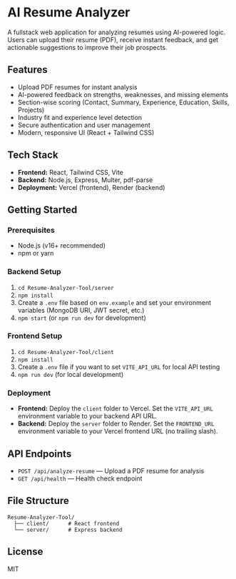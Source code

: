# AI Resume Analyzer

A fullstack web application for analyzing resumes using AI-powered logic. Users can upload their resume (PDF), receive instant feedback, and get actionable suggestions to improve their job prospects.

## Features
- Upload PDF resumes for instant analysis
- AI-powered feedback on strengths, weaknesses, and missing elements
- Section-wise scoring (Contact, Summary, Experience, Education, Skills, Projects)
- Industry fit and experience level detection
- Secure authentication and user management
- Modern, responsive UI (React + Tailwind CSS)

## Tech Stack
- **Frontend:** React, Tailwind CSS, Vite
- **Backend:** Node.js, Express, Multer, pdf-parse
- **Deployment:** Vercel (frontend), Render (backend)

## Getting Started

### Prerequisites
- Node.js (v16+ recommended)
- npm or yarn

### Backend Setup
1. `cd Resume-Analyzer-Tool/server`
2. `npm install`
3. Create a `.env` file based on `env.example` and set your environment variables (MongoDB URI, JWT secret, etc.)
4. `npm start` (or `npm run dev` for development)

### Frontend Setup
1. `cd Resume-Analyzer-Tool/client`
2. `npm install`
3. Create a `.env` file if you want to set `VITE_API_URL` for local API testing
4. `npm run dev` (for local development)

### Deployment
- **Frontend:** Deploy the `client` folder to Vercel. Set the `VITE_API_URL` environment variable to your backend API URL.
- **Backend:** Deploy the `server` folder to Render. Set the `FRONTEND_URL` environment variable to your Vercel frontend URL (no trailing slash).

## API Endpoints
- `POST /api/analyze-resume` — Upload a PDF resume for analysis
- `GET /api/health` — Health check endpoint

## File Structure
```
Resume-Analyzer-Tool/
  ├── client/      # React frontend
  └── server/      # Express backend
```

## License
MIT
